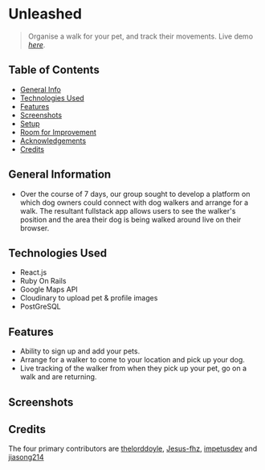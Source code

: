 # Unleashed
> Organise a walk for your pet, and track their movements.
> Live demo [_here_](https://unleashed-client.netlify.app). 

## Table of Contents
* [General Info](#general-information)
* [Technologies Used](#technologies-used)
* [Features](#features)
* [Screenshots](#screenshots)
* [Setup](#setup)
* [Room for Improvement](#room-for-improvement)
* [Acknowledgements](#acknowledgements)
* [Credits](#credits)
<!-- * [License](#license) -->

## General Information
- Over the course of 7 days, our group sought to develop a platform on which dog owners could connect with dog walkers and arrange for a walk. The resultant fullstack app allows users to see the walker's position and the area their dog is being walked around live on their browser.

## Technologies Used
- React.js
- Ruby On Rails
- Google Maps API
- Cloudinary to upload pet & profile images
- PostGreSQL

## Features
- Ability to sign up and add your pets. 
- Arrange for a walker to come to your location and pick up your dog. 
- Live tracking of the walker from when they pick up your pet, go on a walk and are returning. 

## Screenshots


## Credits
The four primary contributors are [thelorddoyle](https://github.com/thelorddoyle/), [Jesus-fhz](https://github.com/Jesus-fhz), [impetusdev](https://github.com/impetusdev) and [jiasong214](https://github.com/jiasong214)

